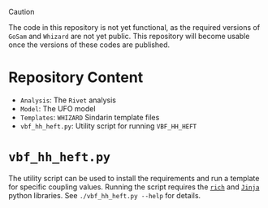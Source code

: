 > [!CAUTION]
> The code in this repository is not yet functional, as the required versions of `GoSam` and `Whizard` are not yet public. 
> This repository will become usable once the versions of these codes are published.

# Repository Content

- `Analysis`: The `Rivet` analysis
- `Model`: The UFO model 
- `Templates`: `WHIZARD` Sindarin template files
- `vbf_hh_heft.py`: Utility script for running `VBF_HH_HEFT`

# `vbf_hh_heft.py`
The utility script can be used to install the requirements and run a template for specific coupling values. Running the script requires the [`rich`](https://pypi.org/project/rich/) and [`Jinja`](https://pypi.org/project/Jinja2/) python libraries. See `./vbf_hh_heft.py --help` for details.